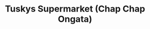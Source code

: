 ---
title: "Tuskys Supermarket (Chap Chap Ongata)"
url: /rongai/tuskys-supermarket-chap-chap-ongata/
shop: Supermarkt
---